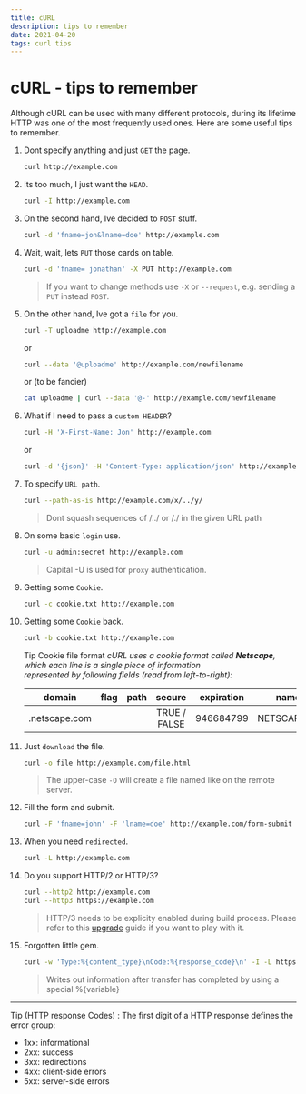 ```yaml
---
title: cURL
description: tips to remember
date: 2021-04-20
tags: curl tips
---
```

# cURL - tips to remember

Although cURL can be used with many different protocols, during its lifetime HTTP was one of the most frequently used ones. Here are some useful tips to remember.


1. Dont specify anything and just `GET` the page.

	```bash
	curl http://example.com
	```

2. Its too much, I just want the `HEAD`.

	```bash
	curl -I http://example.com
	```

3. On the second hand, Ive decided to `POST` stuff.

	```bash
	curl -d 'fname=jon&lname=doe' http://example.com 
	```

4. Wait, wait, lets `PUT` those cards on table.

	```bash
	curl -d 'fname= jonathan' -X PUT http://example.com
	```

	> If you want to change methods use `-X` or `--request`, e.g. sending a `PUT` instead `POST`.

	
5. On the other hand, Ive got a `file` for you.

	```bash
	curl -T uploadme http://example.com
	```

	or   

	```bash
	curl --data '@uploadme' http://example.com/newfilename
	```

	or (to be fancier)

	```bash
	cat uploadme | curl --data '@-' http://example.com/newfilename
	```

6. What if I need to pass a `custom HEADER`?

	```bash
	curl -H 'X-First-Name: Jon' http://example.com
	```

	or

	```bash
	curl -d '{json}' -H 'Content-Type: application/json' http://example.com
	```

7. To specify `URL path`.

	```bash
	curl --path-as-is http://example.com/x/../y/
	```

	> Dont squash sequences of /../ or /./ in the given URL path
	
8. On some basic `login` use.

	```bash
	curl -u admin:secret http://example.com
	```

	> Capital -U is used for `proxy` authentication.

	
9. Getting some `Cookie`.

	```bash
	curl -c cookie.txt http://example.com
	```

10. Getting some `Cookie` back.

	```bash
	curl -b cookie.txt http://example.com
	```

	Tip Cookie file format
	  _cURL uses a cookie format called **Netscape**, which each line is a single piece of information_  
	  _represented by following fields (read from left-to-right):_  

	  | domain | flag | path |secure | expiration | name | value |
	  | :------: | :------: | :------: | :-----------: | :------: | :------: | :------: |
	  | .netscape.com | | | TRUE /  FALSE | 946684799 | NETSCAPE_ID | 100103 |
	
11. Just `download` the file.

	```bash
	curl -o file http://example.com/file.html
	```

	> The upper-case `-O` will create a file named like on the remote server.

	
12. Fill the form and submit.

	```bash
	curl -F 'fname=john' -F 'lname=doe' http://example.com/form-submit
	```

13. When you need `redirected`.

	```bash
	curl -L http://example.com 
	```

14. Do you support HTTP/2 or HTTP/3?

	```bash
	curl --http2 http://example.com
	curl --http3 https://example.com
	```

	> HTTP/3 needs to be explicity enabled during build process. Please refer to this [upgrade](https://github.com/curl/curl/blob/master/docs/HTTP3.md) guide if you want to play with it.

	
15. Forgotten little gem.

	```bash
	curl -w 'Type:%{content_type}\nCode:%{response_code}\n' -I -L https://google.com
	```

	> Writes out information after transfer has completed by using a special %{variable}
	
---
	
Tip (HTTP response Codes)
    : The first digit of a HTTP response defines the error group:
    
- 1xx: informational
- 2xx: success
- 3xx: redirections
- 4xx: client-side errors
- 5xx: server-side errors
